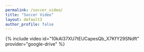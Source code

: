 ```yaml
---
permalink: /soccer_video/
title: "Soccer Video"
layout: default3
author_profile: false
---
```


{% include video id="10kAl37XU7tEUCapesQb_X7KfY29SNdft" provider="google-drive" %}